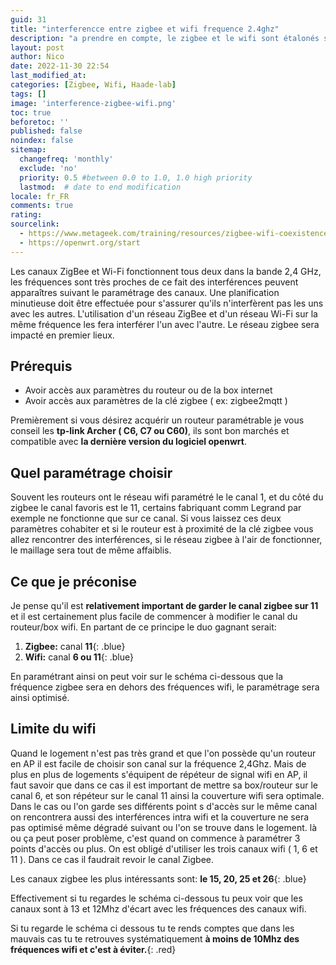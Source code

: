 ```yaml
---
guid: 31
title: "interferencce entre zigbee et wifi frequence 2.4ghz"
description: "a prendre en compte, le zigbee et le wifi sont étalonés sur la frequence 2.4ghz, quelques conseils à prendre en compte lors du paramétrage des canaux afin d'améliorer la qualité du maillage"
layout: post
author: Nico
date: 2022-11-30 22:54
last_modified_at: 
categories: [Zigbee, Wifi, Haade-lab]
tags: []
image: 'interference-zigbee-wifi.png'
toc: true
beforetoc: ''
published: false
noindex: false
sitemap:
  changefreq: 'monthly'
  exclude: 'no'
  priority: 0.5 #between 0.0 to 1.0, 1.0 high priority
  lastmod:  # date to end modification
locale: fr_FR
comments: true
rating:  
sourcelink:
  - https://www.metageek.com/training/resources/zigbee-wifi-coexistence/
  - https://openwrt.org/start
---
```


Les canaux ZigBee et Wi-Fi fonctionnent tous deux dans la bande 2,4 GHz, les fréquences sont très proches de ce fait des interférences peuvent apparaîtres suivant le paramétrage des canaux. Une planification minutieuse doit être effectuée pour s'assurer qu'ils n'interfèrent pas les uns avec les autres.
L'utilisation d'un réseau ZigBee et d'un réseau Wi-Fi sur la même fréquence les fera interférer l'un avec l'autre. Le réseau zigbee sera impacté en premier lieux.

## Prérequis

- Avoir accès aux paramètres du routeur ou de la box internet
- Avoir accès aux paramètres de la clé zigbee ( ex: zigbee2mqtt )

Premièrement si vous désirez acquérir un routeur paramétrable je vous conseil les **tp-link Archer ( C6, C7 ou C60)**, ils sont bon marchés et compatible avec **la dernière version du logiciel openwrt**.

## Quel paramétrage choisir

Souvent les routeurs ont le réseau wifi paramétré le le canal 1, et du côté du zigbee le canal favoris est le 11, certains fabriquant comm Legrand par exemple ne fonctionne que sur ce canal.
Si vous laissez ces deux paramètres cohabiter et si le routeur est à proximité de la clé zigbee vous allez rencontrer des interférences, si le réseau zigbee à l'air de fonctionner, le maillage sera tout de même affaiblis.

## Ce que je préconise

Je pense qu'il est **relativement important de garder le canal zigbee sur 11** et il est certainement plus facile de commencer à modifier le canal du routeur/box wifi.
En partant de ce principe le duo gagnant serait:

1. **Zigbee:** canal **11**{: .blue}
2. **Wifi:** canal **6 ou 11**{: .blue}

En paramétrant ainsi on peut voir sur le schéma ci-dessous que la fréquence zigbee sera en dehors des fréquences wifi, le paramétrage sera ainsi optimisé.

## Limite du wifi

Quand le logement n'est pas très grand et que l'on possède qu'un routeur en AP il est facile de choisir son canal sur la fréquence 2,4Ghz. Mais de plus en plus de logements s'équipent de répéteur de signal wifi en AP, il faut savoir que dans ce cas il est important de mettre sa box/routeur sur le canal 6, et son répéteur sur le canal 11 ainsi la couverture wifi sera optimale.
Dans le cas ou l'on garde ses différents point s d'accès sur le même canal on rencontrera aussi des interférences intra wifi et la couverture ne sera pas optimisé même dégradé suivant ou l'on se trouve dans le logement. là ou ça peut poser problème, c'est quand on commence à paramétrer 3 points d'accès ou plus. On est obligé d'utiliser les trois canaux wifi ( 1, 6 et 11 ). 
Dans ce cas il faudrait revoir le canal Zigbee.

Les canaux zigbee les plus intéressants sont:
**le 15, 20, 25 et 26**{: .blue}

Effectivement si tu regardes le schéma ci-dessous tu peux voir que les canaux sont à 13 et 12Mhz d'écart avec les fréquences des canaux wifi.

Si tu regarde le schéma ci dessous tu te rends comptes que dans les mauvais cas tu te retrouves systématiquement **à moins de 10Mhz des fréquences wifi et c'est à éviter.**{: .red}
